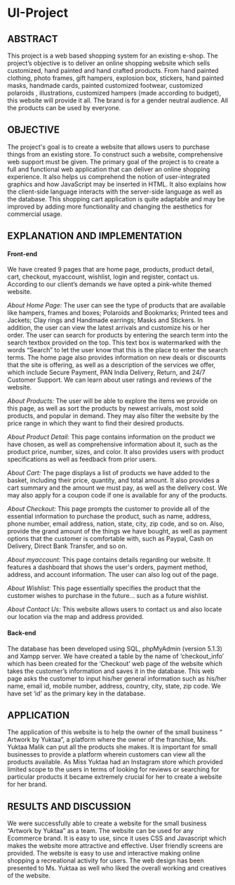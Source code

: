 # UI-Project

## ABSTRACT
This project is a web based shopping system for an existing e-shop. The project’s objective is to deliver an online shopping website which sells customized, hand painted and hand crafted products.
From hand painted clothing, photo frames, gift hampers, explosion box, stickers, hand painted masks, handmade cards, painted customized footwear, customized polaroids , illustrations, customized hampers (made according to budget), this website will provide it all. The brand is for a gender neutral audience. All the products can be used by everyone.

## OBJECTIVE
The project's goal is to create a website that allows users to purchase things from an existing store. To construct such a website, comprehensive web support must be given. The primary goal of the project is to create a full and functional web application that can deliver an online shopping experience.
It also helps us comprehend the notion of user-integrated graphics and how JavaScript may be inserted in HTML. It also explains how the client-side language interacts with the server-side language as well as the database. This shopping cart application is quite adaptable and may be improved by adding more functionality and changing the aesthetics for commercial usage.

## EXPLANATION AND IMPLEMENTATION
#### Front-end
We have created 9 pages that are home page, products, product detail, cart, checkout, myaccount, wishlist, login and register, contact us. According to our client’s demands we have opted a pink-white themed website.

*About Home Page:*
The user can see the type of products that are available like hampers, frames and boxes; Polaroids and Bookmarks; Printed tees and Jackets; Clay rings and Handmade earrings; Masks and Stickers. In addition, the user can view the latest arrivals and customize his or her order. The user can search for products by entering the search term into the search textbox provided on the top. This text box is watermarked with the words “Search” to let the user know that this is the place to enter the search terms.
The home page also provides information on new deals or discounts that the site is offering, as well as a description of the services we offer, which include Secure Payment, PAN India Delivery, Return, and 24/7 Customer Support. We can learn about user ratings and reviews of the website.

*About Products:*
The user will be able to explore the items we provide on this page, as well as sort the products by newest arrivals, most sold products, and popular in demand. They may also filter the website by the price range in which they want to find their desired products.

*About Product Detail:*
This page contains information on the product we have chosen, as well as comprehensive information about it, such as the product price, number, sizes, and color. It also provides users with product specifications as well as feedback from prior users.

*About Cart:*
The page displays a list of products we have added to the basket, including their price, quantity, and total amount. It also provides a cart summary and the amount we must pay, as well as the delivery cost. We may also apply for a coupon code if one is available for any of the products.

*About Checkout:*
This page prompts the customer to provide all of the essential information to purchase the product, such as name, address, phone number, email address, nation, state, city, zip code, and so on. Also, provide the grand amount of the things we have bought, as well as payment options that the customer is comfortable with, such as Paypal, Cash on Delivery, Direct Bank Transfer, and so on.

*About myaccount:*
This page contains details regarding our website. It features a dashboard that shows the user's orders, payment method, address, and account information. The user can also log out of the page.

*About Wishlist:*
This page essentially specifies the product that the customer wishes to purchase in the future... such as a future wishlist.

*About Contact Us:*
This website allows users to contact us and also locate our location via the map and address provided.

#### Back-end
The database has been developed using SQL, phpMyAdmin (version 5.1.3) and Xampp server. We have created a table by the name of ‘checkout_info’ which has been created for the ‘Checkout’ web page of the website which takes the customer’s information and saves it in the database. This web page asks the customer to input his/her general information such as his/her name, email id, mobile number, address, country, city, state, zip code. We have set ‘id’ as the primary key in the database.

## APPLICATION
The application of this website is to help the owner of the small business “ Artwork by Yuktaa”, a platform where the owner of the franchise, Ms. Yuktaa Malik can put all the products she makes. 
It is important for small businesses to provide a platform wherein customers can view all the products available. As Miss Yuktaa had an Instagram store which provided limited scope to the users in terms of looking for reviews or searching for particular products it became extremely crucial for her to create a website for her brand.

## RESULTS AND DISCUSSION

We were successfully able to create a website for the small business “Artwork by Yuktaa”  as a team. The website can be used for any Ecommerce brand. It is easy to use, since it uses CSS and Javascript which makes the website more attractive and effective. User friendly screens are provided. The website is easy to use and interactive making online shopping a recreational activity for users. The web design has been presented to Ms. Yuktaa as well who liked the overall working and creatives of the website.
